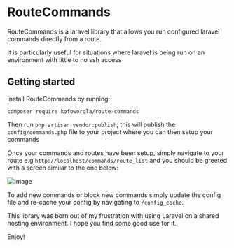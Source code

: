# RouteCommands

RouteCommands is a laravel library that allows you run configured
laravel commands directly from a route. 

It is particularly useful for situations where laravel is being run on
an environment with little to no ssh access

## Getting started
Install RouteCommands by running: 

```composer require kofoworola/route-commands```

Then run ```php artisan vendor:publish```, this will publish the
```config/commands.php``` file to your project where you can then setup your commands

Once your commands and routes have been setup, simply navigate to your route 
e.g `http://localhost/commands/route_list` and you should be greeted with a screen 
similar to the one below:

![image](https://i.imgur.com/YVWnBWL.png "Image")

To add new commands or block new commands simply update the config file and re-cache your config
by navigating to `/config_cache`.


This library was born out of my frustration with using Laravel on a shared hosting environment.
I hope you find some good use for it.

Enjoy!
